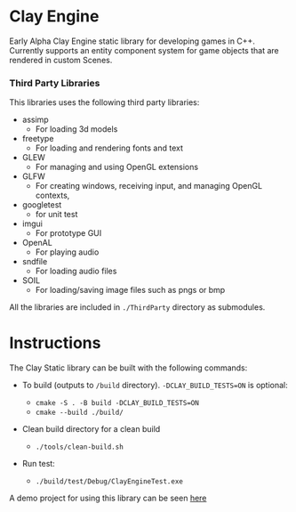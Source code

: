 # Clay Engine
Early Alpha Clay Engine static library for developing games in C++. Currently supports an entity component system for game objects that are rendered in custom Scenes.


### Third Party Libraries
This libraries uses the following third party libraries:

- assimp
    - For loading 3d models
- freetype
    - For loading and rendering fonts and text
- GLEW
    - For managing and using OpenGL extensions
- GLFW
    - For creating windows, receiving input, and managing OpenGL contexts, 
- googletest
    - for unit test
- imgui
    - For prototype GUI
- OpenAL
    - For playing audio
- sndfile
    - For loading audio files
- SOIL
    - For loading/saving image files such as pngs or bmp

All the libraries are included in `./ThirdParty` directory as submodules.

# Instructions 
The Clay Static library can be built with the following commands:

- To build (outputs to `/build` directory). `-DCLAY_BUILD_TESTS=ON` is optional:
    - `cmake -S . -B build -DCLAY_BUILD_TESTS=ON`
    - `cmake --build ./build/`

- Clean build directory for a clean build
    - `./tools/clean-build.sh`

- Run test:
    - `./build/test/Debug/ClayEngineTest.exe`

A demo project for using this library can be seen [here](https://github.com/VadimEngine/ClayEngineDemo)